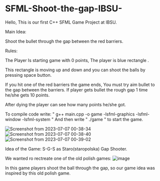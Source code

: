 # SFML-Shoot-the-gap-IBSU-

Hello, This is our first C++ SFML Game Project at IBSU.

Main Idea:

Shoot the bullet through the gap between the red barriers.

Rules:

The Player Is starting game with 0 points, The player is blue rectangle .

This rectangle is moving up and down and you can shoot the balls by pressing space button.

If you hit one of the red barriers the game ends, You must try aim bullet to the gap between the barriers. If player gets bullet the rough gap 1 time he/she gets 10 points.

After dying the player can see how many points he/she got.

To compile code write: " g++ main.cpp -o game -lsfml-graphics -lsfml-window -lsfml-system " And then write " ./game " to start the game.

![Screenshot from 2023-07-07 00-38-34](https://github.com/BitsadzeL/SFML-Shoot-the-gap-IBSU-/assets/75274431/62ef6bf3-bb69-445f-8da6-32a6ceeabc9a)
![Screenshot from 2023-07-07 00-38-40](https://github.com/BitsadzeL/SFML-Shoot-the-gap-IBSU-/assets/75274431/91ec15ab-f2da-4c6f-9ce5-ae258d568cb2)
![Screenshot from 2023-07-07 00-39-02](https://github.com/BitsadzeL/SFML-Shoot-the-gap-IBSU-/assets/75274431/9bcd7e8c-a91a-448b-b32b-29b97dc587df)



Idea of the Game: S-G-S as  Staro(staropolska) Gap  Shooter.

We wanted ro rectreate one of the old polish games:
![image](https://github.com/DachiBR/CPP-SFML-Project/assets/75274431/c4ff6a03-4280-46f6-a5fb-c2ad4d341e82)

In this game players shoot the ball through the gap, so our game idea was inspired by this old polish game.


